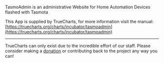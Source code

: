 TasmoAdmin is an administrative Website for Home Automation Devices flashed with Tasmota

This App is supplied by TrueCharts, for more information visit the manual: [https://truecharts.org/charts/incubator/tasmoadmin](https://truecharts.org/charts/incubator/tasmoadmin)

---

TrueCharts can only exist due to the incredible effort of our staff.
Please consider making a [donation](https://truecharts.org/sponsor) or contributing back to the project any way you can!
